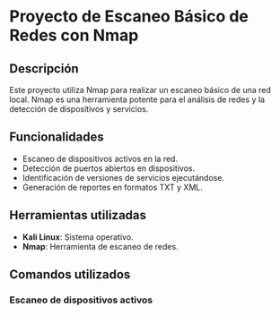 # Proyecto de Escaneo Básico de Redes con Nmap

## Descripción
Este proyecto utiliza Nmap para realizar un escaneo básico de una red local. Nmap es una herramienta potente para el análisis de redes y la detección de dispositivos y servicios.

## Funcionalidades
- Escaneo de dispositivos activos en la red.
- Detección de puertos abiertos en dispositivos.
- Identificación de versiones de servicios ejecutándose.
- Generación de reportes en formatos TXT y XML.

## Herramientas utilizadas
- **Kali Linux**: Sistema operativo.
- **Nmap**: Herramienta de escaneo de redes.

## Comandos utilizados
### Escaneo de dispositivos activos
